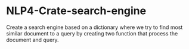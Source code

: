 # NLP4-Crate-search-engine
Create a search engine based on a dictionary where we try to find most similar document to a query by creating two function that process the document and query.
